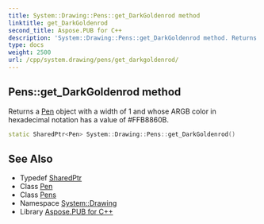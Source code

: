 ```yaml
---
title: System::Drawing::Pens::get_DarkGoldenrod method
linktitle: get_DarkGoldenrod
second_title: Aspose.PUB for C++
description: 'System::Drawing::Pens::get_DarkGoldenrod method. Returns a Pen object with a width of 1 and whose ARGB color in hexadecimal notation has a value of #FFB8860B in C++.'
type: docs
weight: 2500
url: /cpp/system.drawing/pens/get_darkgoldenrod/
---
```

## Pens::get_DarkGoldenrod method


Returns a [Pen](../../pen/) object with a width of 1 and whose ARGB color in hexadecimal notation has a value of #FFB8860B.

```cpp
static SharedPtr<Pen> System::Drawing::Pens::get_DarkGoldenrod()
```

## See Also

* Typedef [SharedPtr](../../../system/sharedptr/)
* Class [Pen](../../pen/)
* Class [Pens](../)
* Namespace [System::Drawing](../../)
* Library [Aspose.PUB for C++](../../../)
